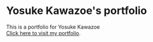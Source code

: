 # Yosuke Kawazoe's portfolio

This is a portfolio for Yosuke Kawazoe<br>
<a href="https://yosukeportfolio.streamlit.app/" target="_blank">Click here to visit my portfolio</a>.


